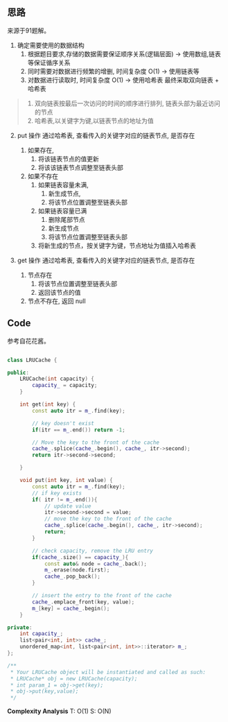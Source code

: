 ## 思路
来源于91题解。
1.  确定需要使用的数据结构
    1.  根据题目要求,存储的数据需要保证顺序关系(逻辑层面) -> 使用数组,链表等保证循序关系
    2.  同时需要对数据进行频繁的增删, 时间复杂度 O(1) -> 使用链表等
    3.  对数据进行读取时, 时间复杂度 O(1) -> 使用哈希表
        最终采取双向链表 + 哈希表
> 1.  双向链表按最后一次访问的时间的顺序进行排列, 链表头部为最近访问的节点
> 2.  哈希表,以关键字为键,以链表节点的地址为值  
    
2.  put 操作
    通过哈希表, 查看传入的关键字对应的链表节点, 是否存在
    1.  如果存在,
        1.  将该链表节点的值更新
        2.  将该该链表节点调整至链表头部
    2.  如果不存在
        1.  如果链表容量未满,
            1.  新生成节点,
            2.  将该节点位置调整至链表头部
        2.  如果链表容量已满
            1.  删除尾部节点
            2.  新生成节点
            3.  将该节点位置调整至链表头部
        3.  将新生成的节点，按关键字为键，节点地址为值插入哈希表
    
3.  get 操作
    通过哈希表, 查看传入的关键字对应的链表节点, 是否存在
    1.  节点存在
        1.  将该节点位置调整至链表头部
        2.  返回该节点的值
    2.  节点不存在, 返回 null

## Code
参考自花花酱。
```cpp

class LRUCache {

public:
    LRUCache(int capacity) {
        capacity_ = capacity;
    }

    int get(int key) {
        const auto itr = m_.find(key);

        // key doesn't exist
        if(itr == m_.end()) return -1;

        // Move the key to the front of the cache
        cache_.splice(cache_.begin(), cache_, itr->second);
        return itr->second->second;

    }

    void put(int key, int value) {
        const auto itr = m_.find(key);
        // if key exists
        if( itr != m_.end()){
            // update value
            itr->second->second = value;
            // move the key to the front of the cache
            cache_.splice(cache_.begin(), cache_, itr->second);
            return;
        }

        // check capacity, remove the LRU entry
        if(cache_.size() == capacity_){
            const auto& node = cache_.back();
            m_.erase(node.first);
            cache_.pop_back();
        }

        // insert the entry to the front of the cache
        cache_.emplace_front(key, value);
        m_[key] = cache_.begin();
    }

private:
    int capacity_;
    list<pair<int, int>> cache_;
    unordered_map<int, list<pair<int, int>>::iterator> m_;
};

/**
 * Your LRUCache object will be instantiated and called as such:
 * LRUCache* obj = new LRUCache(capacity);
 * int param_1 = obj->get(key);
 * obj->put(key,value);
 */
```

**Complexity Analysis**
T: O(1)
S: O(N)